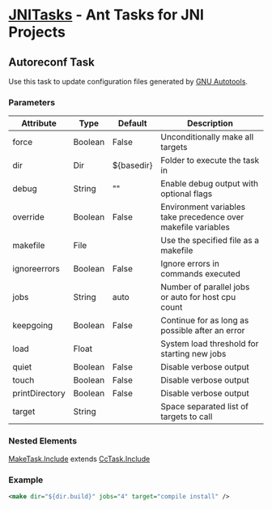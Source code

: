 [JNITasks](https://github.com/kwhat/jnitasks/) - Ant Tasks for JNI Projects
===========================================================================

## Autoreconf Task

Use this task to update configuration files generated by
[GNU Autotools](http://www.gnu.org/software/automake/manual/html_node/Autotools-Introduction.html).


### Parameters

| Attribute      | Type     | Default                | Description
|----------------|----------|------------------------|-----------------------------------------------------------------
| force          | Boolean  | False                  | Unconditionally make all targets
| dir            | Dir      | ${basedir}             | Folder to execute the task in
| debug          | String   | ""                     | Enable debug output with optional flags
| override       | Boolean  | False                  | Environment variables  take precedence over makefile variables
| makefile       | File     |                        | Use the specified file as a makefile
| ignoreerrors   | Boolean  | False                  | Ignore errors in commands executed
| jobs			 | String   | auto                   | Number of parallel jobs or auto for host cpu count
| keepgoing      | Boolean  | False                  | Continue for as long as possible after an error
| load           | Float    |                        | System load threshold for starting new jobs
| quiet          | Boolean  | False                  | Disable verbose output
| touch          | Boolean  | False                  | Disable verbose output
| printDirectory | Boolean  | False                  | Disable verbose output
| target         | String   |                        | Space separated list of targets to call


### Nested Elements

[MakeTask.Include](MAKE.md) extends [CcTask.Include](CCTASK.md)


### Example

```XML
<make dir="${dir.build}" jobs="4" target="compile install" />
```
